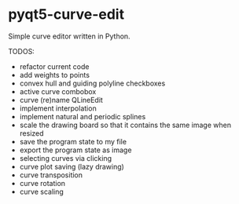 # pyqt5-curve-edit
Simple curve editor written in Python.


TODOS:
* refactor current code
* add weights to points
* convex hull and guiding polyline checkboxes
* active curve combobox
* curve (re)name QLineEdit
* implement interpolation
* implement natural and periodic splines
* scale the drawing board so that it contains the same image when resized
* save the program state to my file
* export the program state as image
* selecting curves via clicking
* curve plot saving (lazy drawing)
* curve transposition
* curve rotation
* curve scaling
